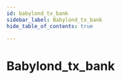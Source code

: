 ```yaml
---
id: babylond_tx_bank
sidebar_label: Babylond_tx_bank
hide_table_of_contents: true

---
```


# Babylond_tx_bank